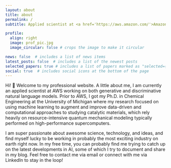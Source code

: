 ```yaml
---
layout: about
title: about
permalink: /
subtitle: Applied scientist at <a href='https://aws.amazon.com/'>Amazon Web Services</a> in San Francisco. Engineering Ph.D. from <a href='https://aws.amazon.com/'>the University of Michigan</a>.

profile:
  align: right
  image: prof_pic.jpg
  image_circular: false # crops the image to make it circular

news: false  # includes a list of news items
latest_posts: false  # includes a list of the newest posts
selected_papers: true # includes a list of papers marked as "selected={true}"
social: true  # includes social icons at the bottom of the page
---
```

Hi! 👋 Welcome to my professional website. A little about me, I am currently an applied scientist at AWS working on both generative and discriminative natural language models. Prior to AWS, I got my Ph.D. in Chemical Engineering at the University of Michigan where my research focused on using machine learning to augment and improve data-driven and computational approaches to studying catalytic materials, which rely heavily on resource-intensive quantum mechanical modeling typically performed on high-performance supercomputers.

I am super passionate about awesome science, technology, and ideas, and find myself lucky to be working in probably the most exciting industry on earth right now. In my free time, you can probably find me trying to catch up on the latest developments in AI, some of which I try to document and share in my blog. Feel free to contact me via email or connect with me via LinkedIn to stay in the loop!
